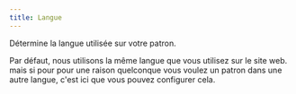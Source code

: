 ```yaml
---
title: Langue
---
```


Détermine la langue utilisée sur votre patron.

Par défaut, nous utilisons la même langue que vous utilisez sur le site web. mais si pour pour une raison quelconque vous voulez un patron dans une autre langue, c'est ici que vous pouvez configurer cela.
